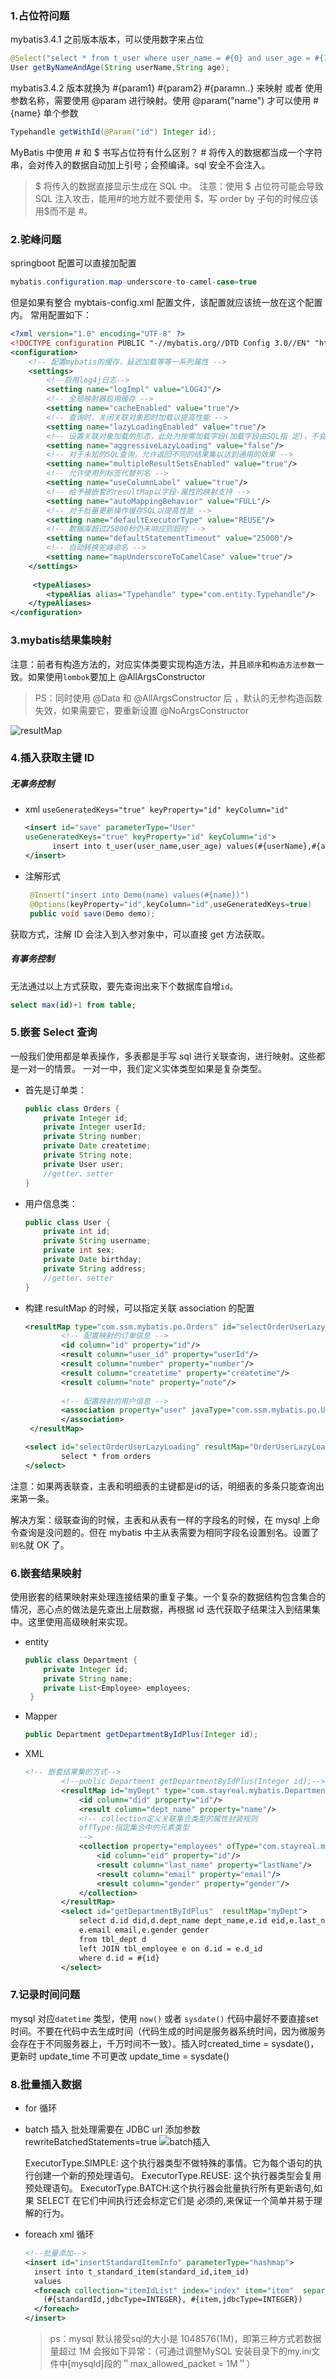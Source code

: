 ### 1.占位符问题

mybatis3.4.1 之前版本版本，可以使用数字来占位

```java
@Select("select * from t_user where user_name = #{0} and user_age = #{1}")
User getByNameAndAge(String userName,String age);
```

mybatis3.4.2 版本就换为 #{param1} \#{param2} #\{paramn..} 来映射
或者 使用参数名称，需要使用 @param 进行映射。使用 @param("name") 才可以使用 #{name}
单个参数

```java
Typehandle getWithId(@Param("id") Integer id);
```

MyBatis 中使用 # 和 $ 书写占位符有什么区别？ 
        \# 将传入的数据都当成一个字符串，会对传入的数据自动加上引号；会预编译。sql 安全不会注入。

> \$ 将传入的数据直接显示生成在 SQL 中。
>     注意：使用 \$ 占位符可能会导致 SQL 注入攻击，能用#的地方就不要使用 \$，写 order by 子句的时候应该用​$而不是 #。



### 2.驼峰问题

springboot 配置可以直接加配置

```java
mybatis.configuration.map-underscore-to-camel-case=true
```

但是如果有整合 mybtais-config.xml 配置文件，该配置就应该统一放在这个配置内。
常用配置如下：

```xml
<?xml version="1.0" encoding="UTF-8" ?>
<!DOCTYPE configuration PUBLIC "-//mybatis.org//DTD Config 3.0//EN" "http://mybatis.org/dtd/mybatis-3-config.dtd">
<configuration>
    <!-- 配置mybatis的缓存，延迟加载等等一系列属性 -->
    <settings>
        <!--启用log4j日志-->
        <setting name="logImpl" value="LOG4J"/>
        <!-- 全局映射器启用缓存 -->
        <setting name="cacheEnabled" value="true"/>
        <!-- 查询时，关闭关联对象即时加载以提高性能 -->
        <setting name="lazyLoadingEnabled" value="true"/>
        <!-- 设置关联对象加载的形态，此处为按需加载字段(加载字段由SQL指 定)，不会加载关联表的所有字段，以提高性能 -->
        <setting name="aggressiveLazyLoading" value="false"/>
        <!-- 对于未知的SQL查询，允许返回不同的结果集以达到通用的效果 -->
        <setting name="multipleResultSetsEnabled" value="true"/>
        <!-- 允许使用列标签代替列名 -->
        <setting name="useColumnLabel" value="true"/>
        <!-- 给予被嵌套的resultMap以字段-属性的映射支持 -->
        <setting name="autoMappingBehavior" value="FULL"/>
        <!-- 对于批量更新操作缓存SQL以提高性能 -->
        <setting name="defaultExecutorType" value="REUSE"/>
        <!-- 数据库超过25000秒仍未响应则超时 -->
        <setting name="defaultStatementTimeout" value="25000"/>
        <!-- 自动转换驼峰命名 -->
        <setting name="mapUnderscoreToCamelCase" value="true"/>
    </settings>
    
     <typeAliases>
        <typeAlias alias="Typehandle" type="com.entity.Typehandle"/>
    </typeAliases>
</configuration>
```

### 3.mybatis结果集映射

注意：前者有构造方法的，对应实体类要实现构造方法，并且`顺序`和`构造方法参数`一致。如果使用`lombok`要加上 @AllArgsConstructor

> PS：同时使用 @Data 和 @AllArgsConstructor 后 ，默认的无参构造函数失效，如果需要它，要重新设置 @NoArgsConstructor

![resultMap](https://i.loli.net/2019/06/15/5d0488cf714af10633.jpg)

### 4.插入获取主键 ID

##### 无事务控制

- xml
  `useGeneratedKeys="true" keyProperty="id" keyColumn="id"`

  ```xml
  <insert id="save" parameterType="User"
  useGeneratedKeys="true" keyProperty="id" keyColumn="id">
  		insert into t_user(user_name,user_age) values(#{userName},#{age})
  </insert>
  ```

- 注解形式

  ```java
   @Insert("insert into Demo(name) values(#{name})")  
   @Options(keyProperty="id",keyColumn="id",useGeneratedKeys=true)  
   public void save(Demo demo); 
  ```

获取方式，注解 ID 会注入到入参对象中，可以直接 get 方法获取。

##### 有事务控制

无法通过以上方式获取，要先查询出来下个数据库自增`id`。

```sql
select max(id)+1 from table;
```

### 5.嵌套 Select 查询

一般我们使用都是单表操作，多表都是手写 sql 进行关联查询，进行映射。这些都是一对一的情景。
一对一中，我们定义实体类型如果是复杂类型。

- 首先是订单类：

  ```java
  public class Orders {  
      private Integer id;  
      private Integer userId;  
      private String number;  
      private Date createtime;  
      private String note;  
      private User user;  
      //getter、setter  
  }  
  ```

- 用户信息类：

  ```java
  public class User {  
      private int id;  
      private String username;  
      private int sex;  
      private Date birthday;  
      private String address;  
      //getter、setter  
  }  
  ```

- 构建 resultMap 的时候，可以指定关联 association 的配置

  ```xml
  <resultMap type="com.ssm.mybatis.po.Orders" id="selectOrderUserLazyLoading">  
          <!-- 配置映射的订单信息 -->    
          <id column="id" property="id"/>  
          <result column="user_id" property="userId"/>  
          <result column="number" property="number"/>  
          <result column="createtime" property="createtime"/>  
          <result column="note" property="note"/>  
    
          <!-- 配置映射的用户信息 -->  
          <association property="user" javaType="com.ssm.mybatis.po.User" select="com.ssm.mybatis.mapper.UserMapper.findUserById" 		column="user_id" fetchType="lazy">                   
          </association>  
   </resultMap>
  
  <select id="selectOrderUserLazyLoading" resultMap="OrderUserLazyLoadingResultMap" >  
          select * from orders  
  </select>
  ```

注意：如果两表联查，主表和明细表的主键都是id的话，明细表的多条只能查询出来第一条。

解决方案：级联查询的时候，主表和从表有一样的字段名的时候，在 mysql 上命令查询是没问题的。但在 mybatis 中主从表需要为相同字段名设置别名。设置了`别名`就 OK 了。

### 6.嵌套结果映射

使用嵌套的结果映射来处理连接结果的重复子集。一个复杂的数据结构包含集合的情况，恶心点的做法是先查出上层数据，再根据 id 迭代获取子结果注入到结果集中。这里使用高级映射来实现。

- entity

  ```java
  public class Department {
      private Integer id;
      private String name;
      private List<Employee> employees;
   }
  ```

- Mapper

  ```java
  public Department getDepartmentByIdPlus(Integer id);
  ```

- XML

  ```xml
  <!-- 嵌套结果集的方式-->
          <!--public Department getDepartmentByIdPlus(Integer id);-->
          <resultMap id="myDept" type="com.stayreal.mybatis.Department">
              <id column="did" property="id"/>
              <result column="dept_name" property="name"/>
              <!-- collection定义关联集合类型的属性封装规则
              offType:指定集合中的元素类型
              -->
              <collection property="employees" ofType="com.stayreal.mybatis.Employee">
                  <id column="eid" property="id"/>
                  <result column="last_name" property="lastName"/>
                  <result column="email" property="email"/>
                  <result column="gender" property="gender"/>
              </collection>
          </resultMap>
          <select id="getDepartmentByIdPlus"  resultMap="myDept">
              select d.id did,d.dept_name dept_name,e.id eid,e.last_name last_name,
              e.email email,e.gender gender
              from tbl_dept d
              left JOIN tbl_employee e on d.id = e.d_id
              where d.id = #{id}
          </select>
  ```

  

### 7.记录时间问题

mysql 对应`datetime` 类型，使用 `now()` 或者 `sysdate()`
代码中最好不要直接set时间。不要在代码中去生成时间（代码生成的时间是服务器系统时间，因为微服务会存在于不同服务器上，千万时间不一致）。插入时created_time = sysdate()，   更新时 update_time 不可更改 update_time = sysdate()



### 8.批量插入数据

- for 循环

- batch 插入
  批处理需要在 JDBC url 添加参数 rewriteBatchedStatements=true
  ![batch插入](https://i.loli.net/2019/06/15/5d0488cfb639342561.jpg)

  ExecutorType.SIMPLE: 这个执行器类型不做特殊的事情。它为每个语句的执行创建一个新的预处理语句。 
  ExecutorType.REUSE: 这个执行器类型会复用预处理语句。 
  ExecutorType.BATCH:这个执行器会批量执行所有更新语句,如果 SELECT 在它们中间执行还会标定它们是 必须的,来保证一个简单并易于理解的行为。

- foreach xml 循环

  ```xml
  <!--批量添加-->
  <insert id="insertStandardItemInfo" parameterType="hashmap">
    insert into t_standard_item(standard_id,item_id)
    values
    <foreach collection="itemIdList" index="index" item="item"  separator="," >
      (#{standardId,jdbcType=INTEGER}, #{item,jdbcType=INTEGER})
    </foreach>
  </insert>
  ```

  > ps：mysql 默认接受sql的大小是 1048576(1M)，即第三种方式若数据量超过 1M 会报如下异常：（可通过调整MySQL 安装目录下的my.ini文件中[mysqld]段的＂max_allowed_packet = 1M＂）